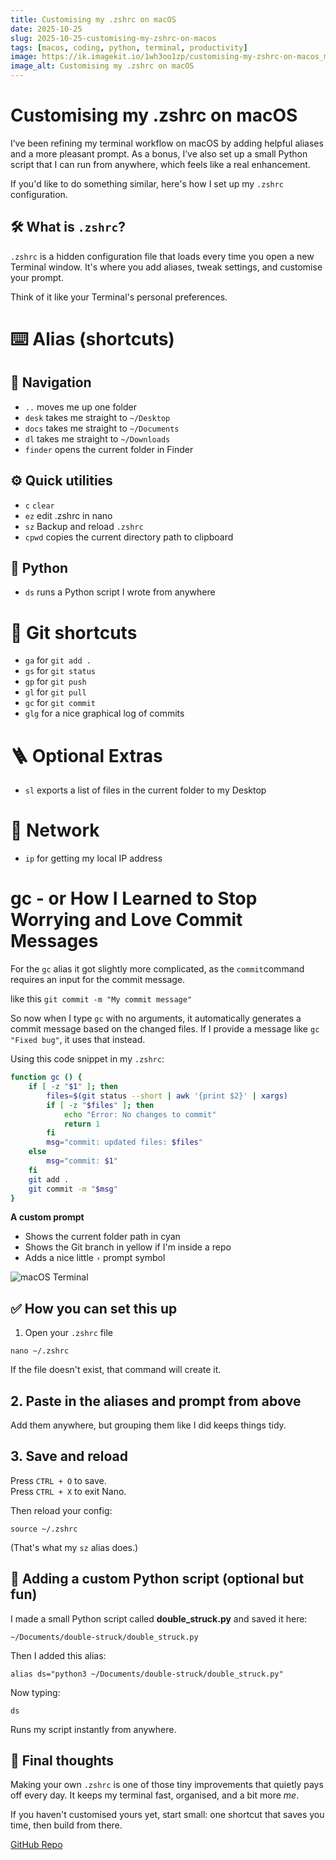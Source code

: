 ```yaml
---
title: Customising my .zshrc on macOS
date: 2025-10-25
slug: 2025-10-25-customising-my-zshrc-on-macos
tags: [macos, coding, python, terminal, productivity]
image: https://ik.imagekit.io/1wh3oo1zp/customising-my-zshrc-on-macos_mgdWuCAPK
image_alt: Customising my .zshrc on macOS
---
```


# Customising my .zshrc on macOS

I’ve been refining my terminal workflow on macOS by adding helpful aliases and a more pleasant prompt. As a bonus, I’ve also set up a small Python script that I can run from anywhere, which feels like a real enhancement.


If you'd like to do something similar, here's how I set up my `.zshrc` configuration.

## 🛠️ What is `.zshrc`?

`.zshrc` is a hidden configuration file that loads every time you open a new Terminal window. It's where you add aliases, tweak settings, and customise your prompt.

Think of it like your Terminal's personal preferences.

# ⌨️ Alias (shortcuts)

## 🧭 Navigation

- `..` moves me up one folder
- `desk` takes me straight to `~/Desktop`
- `docs` takes me straight to `~/Documents`
- `dl` takes me straight to `~/Downloads`
- `finder` opens the current folder in Finder

## ⚙️ Quick utilities

- `c` `clear`
- `ez` edit .zshrc in nano
- `sz` Backup and reload `.zshrc`
- `cpwd` copies the current directory path to clipboard

## 🐍 Python
- `ds` runs a Python script I wrote from anywhere

# 🧠 Git shortcuts
- `ga` for `git add .`
- `gs` for `git status`
- `gp` for `git push`
- `gl` for `git pull`
- `gc` for `git commit`
- `glg` for a nice graphical log of commits

# 🪜 Optional Extras
- `sl` exports a list of files in the current folder to my Desktop

# 🛜 Network
- `ip` for getting my local IP address

# gc - or How I Learned to Stop Worrying and Love Commit Messages

For the `gc` alias it got slightly more complicated, as the `commit`command requires an input for the commit message.

like this `git commit -m "My commit message"`

So now when I type `gc` with no arguments, it automatically generates a commit message based on the changed files. If I provide a message like `gc "Fixed bug"`, it uses that instead.

Using this code snippet in my `.zshrc`:

```zsh
function gc () {
    if [ -z "$1" ]; then
        files=$(git status --short | awk '{print $2}' | xargs)
        if [ -z "$files" ]; then
            echo "Error: No changes to commit"
            return 1
        fi
        msg="commit: updated files: $files"
    else
        msg="commit: $1"
    fi
    git add .
    git commit -m "$msg"
}
```

**A custom prompt**

- Shows the current folder path in cyan
- Shows the Git branch in yellow if I'm inside a repo
- Adds a nice little `›` prompt symbol

![macOS Terminal](https://ik.imagekit.io/1wh3oo1zp/terminal_4TnKveg6O?updatedAt=1761419872138)

## ✅ How you can set this up

1. Open your `.zshrc` file

`nano ~/.zshrc`

If the file doesn't exist, that command will create it.

## 2. Paste in the aliases and prompt from above

Add them anywhere, but grouping them like I did keeps things tidy.

## 3. Save and reload

Press `CTRL + O` to save.  
Press `CTRL + X` to exit Nano.

Then reload your config:

`source ~/.zshrc`

(That's what my `sz` alias does.)

## 🐍 Adding a custom Python script (optional but fun)

I made a small Python script called **double_struck.py** and saved it here:

`~/Documents/double-struck/double_struck.py`

Then I added this alias:

`alias ds="python3 ~/Documents/double-struck/double_struck.py"`

Now typing:

`ds`

Runs my script instantly from anywhere.

## 🎯 Final thoughts

Making your own `.zshrc` is one of those tiny improvements that quietly pays off every day. It keeps my terminal fast, organised, and a bit more _me_.

If you haven't customised yours yet, start small: one shortcut that saves you time, then build from there.

[GitHub Repo](https://github.com/Anirog/zshrc)